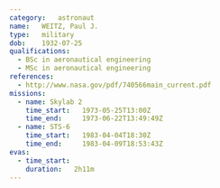 ```yaml
---
category:	astronaut
name:	WEITZ, Paul J.
type:	military
dob:	1932-07-25
qualifications:
  - BSc in aeronautical engineering
  - MSc in aeronautical engineering
references:
  - http://www.nasa.gov/pdf/740566main_current.pdf
missions:
  - name: Skylab 2
    time_start:   1973-05-25T13:00Z
    time_end:     1973-06-22T13:49:49Z
  - name: STS-6
    time_start:   1983-04-04T18:30Z
    time_end:     1983-04-09T18:53:43Z
evas:
  - time_start: 
    duration:   2h11m
---
```

